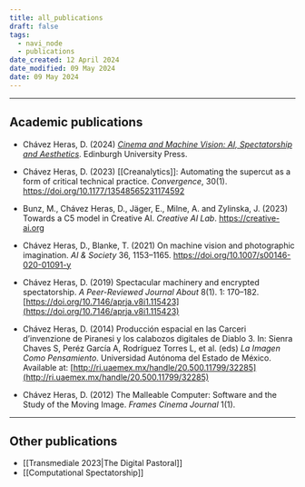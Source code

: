 ```yaml
---
title: all_publications
draft: false
tags:
  - navi_node
  - publications
date_created: 12 April 2024
date_modified: 09 May 2024
date: 09 May 2024
---
```

---
## Academic publications

- Chávez Heras, D. (2024) [_Cinema and Machine Vision: AI, Spectatorship and Aesthetics_](https://edinburghuniversitypress.com/book-cinema-and-machine-vision.html). Edinburgh University Press.


- Chávez Heras, D. (2023) [[Creanalytics]]: Automating the supercut as a form of critical technical practice. _Convergence_, 30(1). https://doi.org/10.1177/13548565231174592


- Bunz, M., Chávez Heras, D., Jäger, E., Milne, A. and Zylinska, J. (2023) Towards a C5 model in Creative AI. _Creative AI Lab_. https://creative-ai.org


- Chávez Heras, D., Blanke, T. (2021) On machine vision and photographic imagination. _AI & Society_ 36, 1153–1165. https://doi.org/10.1007/s00146-020-01091-y


- Chávez Heras, D. (2019) Spectacular machinery and encrypted spectatorship. _A Peer-Reviewed Journal About_ 8(1). 1: 170–182. [https://doi.org/10.7146/aprja.v8i1.115423](https://doi.org/10.7146/aprja.v8i1.115423)


- Chávez Heras, D. (2014) Producción espacial en las Carceri d’invenzione de Piranesi y los calabozos digitales de Diablo 3. In: Sienra Chaves S, Peréz García A, Rodríguez Torres L, et al. (eds) _La Imagen Como Pensamiento_. Universidad Autónoma del Estado de México. Available at: [http://ri.uaemex.mx/handle/20.500.11799/32285](http://ri.uaemex.mx/handle/20.500.11799/32285)


- Chávez Heras, D. (2012) The Malleable Computer: Software and the Study of the Moving Image. _Frames Cinema Journal_ 1(1).


---

## Other publications

- [[Transmediale 2023|The Digital Pastoral]]
- [[Computational Spectatorship]]
